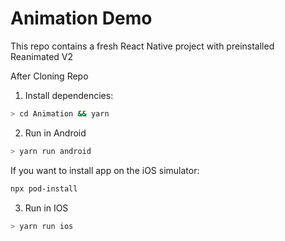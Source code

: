 # Animation Demo

This repo contains a fresh React Native project with preinstalled Reanimated V2


After Cloning Repo 

1. Install dependencies:
```bash
> cd Animation && yarn
```

2. Run in Android
```bash
> yarn run android
```

If you want to install app on the iOS simulator:
```bash
npx pod-install
```
3. Run in IOS

```bash
> yarn run ios
```

